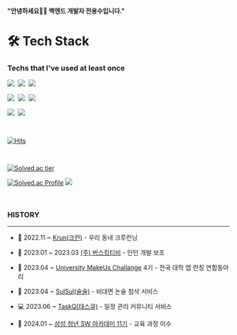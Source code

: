 
#### "안녕하세요🙋‍♂️ 백엔드 개발자 전용수입니다."


<h1>🛠️ Tech Stack</h1>

<h3>Techs that I've used at least once</h3>


<p align="left">
  <img src="https://img.shields.io/badge/Spring-6DB33F?style=flat-square&logo=Spring&logoColor=white"/></a>&nbsp
  <img src="https://img.shields.io/badge/SpringBoot-6DB33F?style=flat-square&logo=SpringBoot&logoColor=white"/></a>&nbsp  
  <img src="https://img.shields.io/badge/JPA-6DB33F?style=flat-square&logo=Jpa&logoColor=white"/></a>&nbsp 
</p>

<p align="left">
  <img src="https://img.shields.io/badge/AWS-232F3E?style=flat-square&logo=Amazon AWS&logoColor=white"/></a>&nbsp 
  <img src="https://img.shields.io/badge/Github Actions-2088FF?style=flat-square&logo=Github Actions&logoColor=white"/></a>&nbsp 
  <img src="https://img.shields.io/badge/Docker-2496ED?style=flat-square&logo=Docker&logoColor=white"/></a>&nbsp
</p>

<p align="left"> 
  <img src="https://img.shields.io/badge/Mysql-E6B91E?style=flat-square&logo=MySql&logoColor=white"/></a>&nbsp 
  <img src="https://img.shields.io/badge/Postgresql-4169E1?style=flat-square&logo=Postgresql&logoColor=white"/></a>&nbsp 
</p>

<br>

[![Hits](https://hits.seeyoufarm.com/api/count/incr/badge.svg?url=https%3A%2F%2Fgithub.com%2Fsheisalice606&count_bg=%2379C83D&title_bg=%23555555&icon=&icon_color=%23E7E7E7&title=hits&edge_flat=false)](https://hits.seeyoufarm.com)           

<br>

[![Solved.ac tier](http://mazassumnida.wtf/api/mini/generate_badge?boj=soo6427)](https://solved.ac/soo6427/) 
  
[![Solved.ac Profile](http://mazassumnida.wtf/api/v2/generate_badge?boj=soo6427)](https://solved.ac/soo6427/) <img src="http://mazandi.herokuapp.com/api?handle=soo6427&theme=warm"/>

<br>

<!--
<br>

<a href="https://velog.io/@sheisalice606"><img src="https://img.shields.io/badge/Velog-11B48A?style=flat-square&logo=Vimeo&logoColor=white&link=https://velog.io/@sheisalice606"/></a>

 [![Velog's GitHub stats](https://velog-readme-stats.vercel.app/api?name=sheisalice606&tag=기술면접)](https://velog.io/@sheisalice606) 
 [![Velog's GitHub stats](https://velog-readme-stats.vercel.app/api?name=sheisalice606&tag=탐색)](https://velog.io/@sheisalice606)
 [![Velog's GitHub stats](https://velog-readme-stats.vercel.app/api?name=sheisalice606&tag=취준)](https://velog.io/@sheisalice606) 

<br> -->

### HISTORY

----

- 🏫 2022.11 ~  [Krun(크런)](https://github.com/RunningCrew-Project) - 우리 동네 크루런닝
  
- 🏢 2023.01 ~ 2023.03 [(주) 버스킹티비](https://www.buskingtv.com/) - 인턴 개발 보조

- 📝 2023.04 ~ [University MakeUs Challange](https://www.makeus.in/umc) 4기 - 전국 대학 앱 런칭 연합동아리

- 🔭 2023.04 ~ [SulSul(술술)](https://github.com/SULSUL-APP) - 비대면 논술 첨삭 서비스

- 💻 2023.06 ~ [TaskQ(태스큐)](https://github.com/TasQueue) - 일정 관리 커뮤니티 서비스

- 🏫 2024.01 ~ [삼성 청년 SW 아카데미 11기](https://www.ssafy.com/ksp/jsp/swp/swpMain.jsp) - 교육 과정 이수
